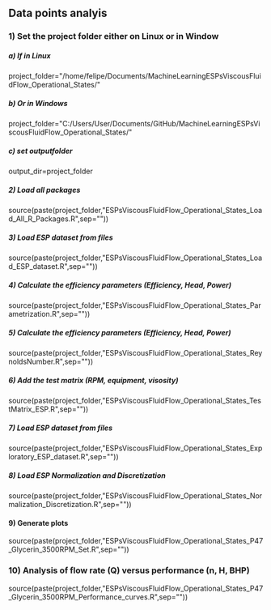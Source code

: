 ## Data points analyis
### 1) Set the project folder either on Linux or in Window
##### a) If in Linux
project_folder="/home/felipe/Documents/MachineLearningESPsViscousFluidFlow_Operational_States/"

##### b) Or in Windows
project_folder="C:/Users/User/Documents/GitHub/MachineLearningESPsViscousFluidFlow_Operational_States/"

##### c) set outputfolder
output_dir=project_folder

##### 2) Load all packages
source(paste(project_folder,"ESPsViscousFluidFlow_Operational_States_Load_All_R_Packages.R",sep=""))

##### 3) Load ESP dataset from files
source(paste(project_folder,"ESPsViscousFluidFlow_Operational_States_Load_ESP_dataset.R",sep=""))

##### 4) Calculate the efficiency parameters (Efficiency, Head, Power)
source(paste(project_folder,"ESPsViscousFluidFlow_Operational_States_Parametrization.R",sep=""))

##### 5) Calculate the efficiency parameters (Efficiency, Head, Power)
source(paste(project_folder,"ESPsViscousFluidFlow_Operational_States_ReynoldsNumber.R",sep=""))

##### 6) Add the test matrix (RPM, equipment, visosity)
source(paste(project_folder,"ESPsViscousFluidFlow_Operational_States_TestMatrix_ESP.R",sep=""))

##### 7) Load ESP dataset from files
source(paste(project_folder,"ESPsViscousFluidFlow_Operational_States_Exploratory_ESP_dataset.R",sep=""))

##### 8) Load ESP Normalization and Discretization
source(paste(project_folder,"ESPsViscousFluidFlow_Operational_States_Normalization_Discretization.R",sep=""))

#### 9) Generate plots
source(paste(project_folder,"ESPsViscousFluidFlow_Operational_States_P47_Glycerin_3500RPM_Set.R",sep=""))

### 10) Analysis of flow rate (Q) versus performance (n, H, BHP)
source(paste(project_folder,"ESPsViscousFluidFlow_Operational_States_P47_Glycerin_3500RPM_Performance_curves.R",sep=""))

